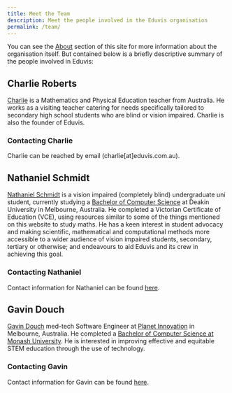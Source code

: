 ```yaml
---
title: Meet the Team
description: Meet the people involved in the Eduvis organisation
permalink: /team/
---
```


You can see the [About](/about/) section of this site for more information about the organisation itself. But contained below is a briefly descriptive summary of the people involved in Eduvis:

## Charlie Roberts

[Charlie](https://www.linkedin.com/in/charlie-roberts-97505455/) is a Mathematics and Physical Education teacher from Australia. He works as a visiting teacher catering for needs specifically tailored to secondary high school students who are blind or vision impaired. Charlie is also the founder of Eduvis.

### Contacting Charlie

Charlie can be reached by email (charlie[at]eduvis.com.au).

## Nathaniel Schmidt

[Nathaniel Schmidt](http://njschmidt.id.au/) is a vision impaired (completely blind) undergraduate uni student, currently studying a [Bachelor of Computer Science](https://www.deakin.edu.au/current-students-courses/course.php?course=S306&year=2021) at Deakin University in Melbourne, Australia. He completed a Victorian Certificate of Education (VCE), using resources similar to some of the things mentioned on this website to study maths. He has a keen interest in student advocacy and making scientific, mathematical and computational methods more accessible to a wider audience of vision impaired students, secondary, tertiary or otherwise; and endeavours to aid Eduvis and its crew in achieving this goal.

### Contacting Nathaniel

Contact information for Nathaniel can be found [here](https://njschmidt.id.au/contact).

## Gavin Douch

[Gavin Douch](https://gavindou.ch) med-tech Software Engineer at [Planet Innovation](https://planetinnovation.com/) in Melbourne, Australia. He completed a [Bachelor of Computer Science at Monash University](https://www.monash.edu/study/courses/find-a-course/computer-science-c2001). He is interested in improving effective and equitable STEM education through the use of technology.

### Contacting Gavin

Contact information for Gavin can be found [here](https://gavindou.ch/contact).
